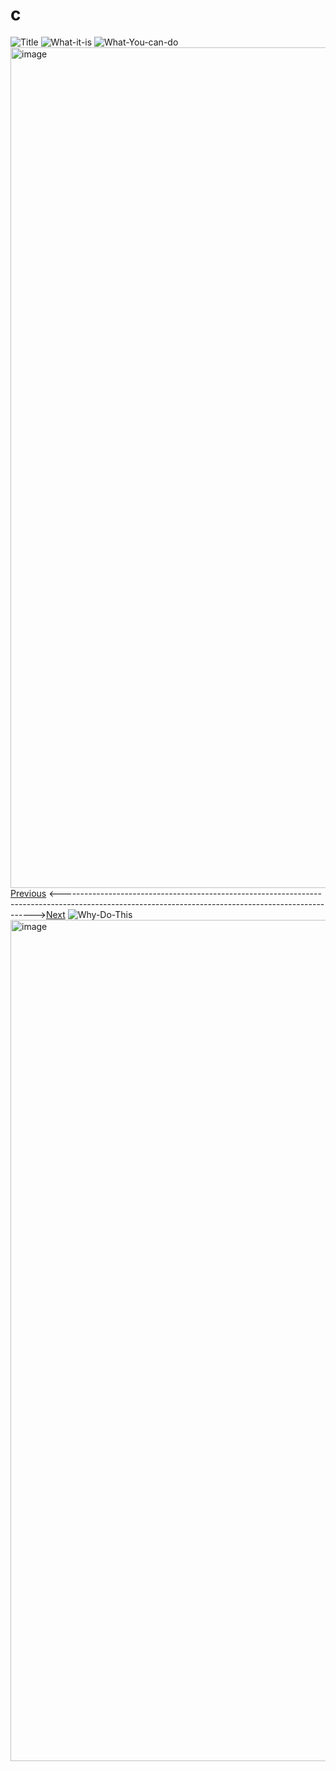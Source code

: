 # c
![Title](https://github.com/user-attachments/assets/8d694465-3481-4a23-93d8-dfde47700cac)
![What-it-is](https://github.com/user-attachments/assets/e5bd1716-c966-4e28-970d-c4d3ab610a7e)
![What-You-can-do](https://github.com/user-attachments/assets/34987082-0b45-4920-a341-9d13c4b00670)
<img width="1345" alt="image" src="https://github.com/user-attachments/assets/f9f44e0e-6da4-4d71-b84a-acc310ff8961" />
[Previous](/b) <----------------------------------------------------------------------------------------------------------------------------------------------------->[Next](/d)
![Why-Do-This](https://github.com/user-attachments/assets/256480e5-4a46-493c-b060-ef33f14fe7aa)
<img width="1346" alt="image" src="https://github.com/user-attachments/assets/ce569a66-3ddb-4695-bc42-19719d0ae118" />
